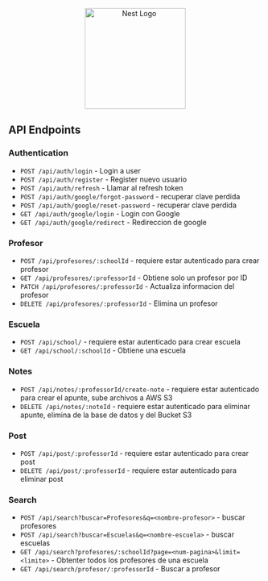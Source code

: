 <p align="center">
  <a href="http://nestjs.com/" target="blank"><img src="https://nestjs.com/img/logo-small.svg" width="200" alt="Nest Logo" /></a>
</p>

## API Endpoints

### Authentication

- `POST /api/auth/login` - Login a user
- `POST /api/auth/register` - Register nuevo usuario
- `POST /api/auth/refresh` - Llamar al refresh token
- `POST /api/auth/google/forgot-password` - recuperar clave perdida
- `POST /api/auth/google/reset-password` - recuperar clave perdida
- `GET /api/auth/google/login` - Login con Google
- `GET /api/auth/google/redirect` - Redireccion de google

### Profesor

- `POST /api/profesores/:schoolId` - requiere estar autenticado para crear profesor
- `GET /api/profesores/:professorId` - Obtiene solo un profesor por ID
- `PATCH /api/profesores/:professorId` - Actualiza informacion del profesor
- `DELETE /api/profesores/:professorId` - Elimina un profesor 

### Escuela

- `POST /api/school/` - requiere estar autenticado para crear escuela
- `GET /api/school/:schoolId` - Obtiene una escuela

### Notes

- `POST /api/notes/:professorId/create-note` - requiere estar autenticado para crear el apunte, sube archivos a AWS S3
- `DELETE /api/notes/:noteId` - requiere estar autenticado para eliminar apunte, elimina de la base de datos y del Bucket S3


### Post

- `POST /api/post/:professorId` - requiere estar autenticado para crear post
- `DELETE /api/post/:professorId` - requiere estar autenticado para eliminar post

### Search

- `POST /api/search?buscar=Profesores&q=<nombre-profesor>` - buscar profesores
- `POST /api/search?buscar=Escuelas&q=<nombre-escuela>` - buscar escuelas
- `GET /api/search?profesores/:schoolId?page=<num-pagina>&limit=<limite>` - Obtenter todos los profesores de una escuela
- `GET /api/search/profesor/:professorId` - Buscar a profesor


